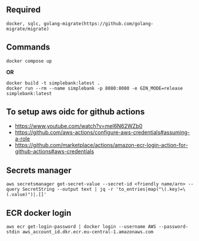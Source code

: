 ## Required

`docker, sqlc, golang-migrate(https://github.com/golang-migrate/migrate)`

## Commands

```
docker compose up
```

**OR**

```
docker build -t simplebank:latest .
docker run --rm --name simplebank -p 8080:8080 -e GIN_MODE=release simplebank:latest
```

## To setup aws oidc for github actions

- https://www.youtube.com/watch?v=mel6N62WZb0
- https://github.com/aws-actions/configure-aws-credentials#assuming-a-role
- https://github.com/marketplace/actions/amazon-ecr-login-action-for-github-actions#aws-credentials

## Secrets manager

```
aws secretsmanager get-secret-value --secret-id <friendly name/arn> --query SecretString --output text | jq -r 'to_entries|map("\(.key)=\(.value)")|.[]'
```

## ECR docker login

```
aws ecr get-login-password | docker login --username AWS --password-stdin aws_account_id.dkr.ecr.eu-central-1.amazonaws.com
```

